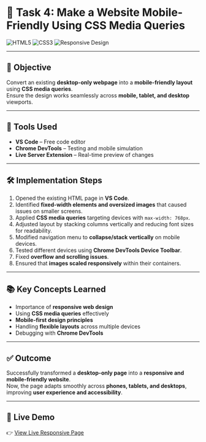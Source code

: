 # 📝 Task 4: Make a Website Mobile-Friendly Using CSS Media Queries

![HTML5](https://img.shields.io/badge/HTML5-E34F26?style=for-the-badge&logo=html5&logoColor=white)
![CSS3](https://img.shields.io/badge/CSS3-1572B6?style=for-the-badge&logo=css3&logoColor=white)
![Responsive Design](https://img.shields.io/badge/Responsive-Design-green?style=for-the-badge)

---

## 🎯 Objective
Convert an existing **desktop-only webpage** into a **mobile-friendly layout** using **CSS media queries**.  
Ensure the design works seamlessly across **mobile, tablet, and desktop** viewports.

---

## 🔧 Tools Used
- **VS Code** – Free code editor  
- **Chrome DevTools** – Testing and mobile simulation  
- **Live Server Extension** – Real-time preview of changes  

---

## 🛠️ Implementation Steps
1. Opened the existing HTML page in **VS Code**.  
2. Identified **fixed-width elements and oversized images** that caused issues on smaller screens.  
3. Applied **CSS media queries** targeting devices with `max-width: 768px`.  
4. Adjusted layout by stacking columns vertically and reducing font sizes for readability.  
5. Modified navigation menu to **collapse/stack vertically** on mobile devices.  
6. Tested different devices using **Chrome DevTools Device Toolbar**.  
7. Fixed **overflow and scrolling issues**.  
8. Ensured that **images scaled responsively** within their containers.  

---

## 📚 Key Concepts Learned
- Importance of **responsive web design**  
- Using **CSS media queries** effectively  
- **Mobile-first design principles**  
- Handling **flexible layouts** across multiple devices  
- Debugging with **Chrome DevTools**  

---

## ✅ Outcome
Successfully transformed a **desktop-only page** into a **responsive and mobile-friendly website**.  
Now, the page adapts smoothly across **phones, tablets, and desktops**, improving **user experience and accessibility**.

---

## 🚀 Live Demo
👉 [View Live Responsive Page](https://26-09-2025.vercel.app)

